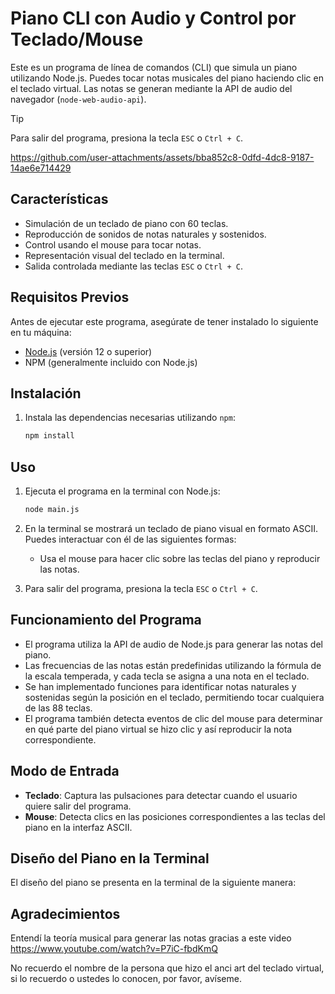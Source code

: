 # Piano CLI con Audio y Control por Teclado/Mouse

Este es un programa de línea de comandos (CLI) que simula un piano utilizando Node.js. Puedes tocar notas musicales del piano haciendo clic en el teclado virtual. Las notas se generan mediante la API de audio del navegador (`node-web-audio-api`).
> [!TIP]
> Para salir del programa, presiona la tecla `ESC` o `Ctrl + C`.

https://github.com/user-attachments/assets/bba852c8-0dfd-4dc8-9187-14ae6e714429

## Características

- Simulación de un teclado de piano con 60 teclas.
- Reproducción de sonidos de notas naturales y sostenidos.
- Control usando el mouse para tocar notas.
- Representación visual del teclado en la terminal.
- Salida controlada mediante las teclas `ESC` o `Ctrl + C`.

## Requisitos Previos

Antes de ejecutar este programa, asegúrate de tener instalado lo siguiente en tu máquina:

- [Node.js](https://nodejs.org/) (versión 12 o superior)
- NPM (generalmente incluido con Node.js)

## Instalación

1. Instala las dependencias necesarias utilizando `npm`:

    ```bash
    npm install
    ```

## Uso

1. Ejecuta el programa en la terminal con Node.js:

    ```bash
    node main.js
    ```

2. En la terminal se mostrará un teclado de piano visual en formato ASCII. Puedes interactuar con él de las siguientes formas:

    - Usa el mouse para hacer clic sobre las teclas del piano y reproducir las notas.
3. Para salir del programa, presiona la tecla `ESC` o `Ctrl + C`.

## Funcionamiento del Programa

- El programa utiliza la API de audio de Node.js para generar las notas del piano.
- Las frecuencias de las notas están predefinidas utilizando la fórmula de la escala temperada, y cada tecla se asigna a una nota en el teclado.
- Se han implementado funciones para identificar notas naturales y sostenidas según la posición en el teclado, permitiendo tocar cualquiera de las 88 teclas.
- El programa también detecta eventos de clic del mouse para determinar en qué parte del piano virtual se hizo clic y así reproducir la nota correspondiente.

## Modo de Entrada

- **Teclado**: Captura las pulsaciones para detectar cuando el usuario quiere salir del programa.
- **Mouse**: Detecta clics en las posiciones correspondientes a las teclas del piano en la interfaz ASCII.

## Diseño del Piano en la Terminal

El diseño del piano se presenta en la terminal de la siguiente manera:

## Agradecimientos

Entendí la teoría musical para generar las notas gracias a este video
<https://www.youtube.com/watch?v=P7iC-fbdKmQ>

No recuerdo el nombre de la persona que hizo el anci art del teclado virtual, si lo recuerdo o ustedes lo conocen, por favor, avíseme.
